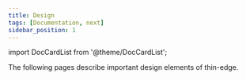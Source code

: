 ```yaml
---
title: Design
tags: [Documentation, next]
sidebar_position: 1
---
```


import DocCardList from '@theme/DocCardList';

The following pages describe important design elements of thin-edge.

<DocCardList />
